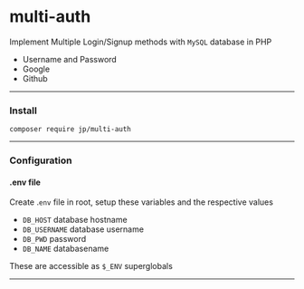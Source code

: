 # multi-auth
Implement Multiple Login/Signup methods with `MySQL` database in PHP

- Username and Password
- Google
- Github

---
### Install

```
composer require jp/multi-auth
```

---
### Configuration

#### .env file
Create .`env` file in root, setup these variables and the respective values

 - `DB_HOST` database hostname
 - `DB_USERNAME` database username
 - `DB_PWD` password
 - `DB_NAME` databasename


These are accessible as `$_ENV` superglobals

---
